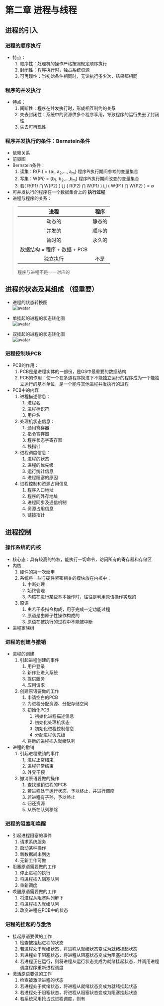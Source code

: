 # 第二章 进程与线程

## 进程的引入

### 进程的顺序执行

+ 特点：
    1. 顺序性：处理机的操作严格按照规定顺序执行
    2. 封闭性：程序执行时，独占系统资源
    3. 可再现性：当初始条件相同时，无论执行多少次，结果都相同

### 程序的并发执行

+ 特点：
    1. 间断性：程序在并发执行时，形成相互制约的关系
    2. 失去封闭性：系统中的资源供多个程序享用，导致程序的运行失去了封闭性
    3. 失去可再现性

### 程序并发执行的条件：Bernstein条件

+ 依赖关系
+ 前驱图
+ Bernstein条件：
    1. 读集：R{Pi} = {a<sub>1</sub>, a<sub>2</sub>,..., a<sub>m</sub>} 程序Pi执行期间参考的变量集合
    2. 写集：W{Pi} = {b<sub>1</sub>, b<sub>2</sub>,...,b<sub>m</sub>} 程序Pi执行期间改变的变量集合
    3. 若( R{P1} $\bigcap$ W{P2} ) $\bigcup$ ( R(P2) $\bigcap$ W{P1} ) $\bigcup$ ( W{P1} $\bigcap$ W{P2} ) = $\emptyset$
+ 可并发执行的程序在一个数据集合上的 **执行过程**
+ 进程与程序的关系：

>进程 | 程序
>|:-:|:-:|
>动态的|静态的
>并发的|顺序的
>暂时的|永久的
>数据结构 = 程序 + 数据 + PCB|
>独立执行|不是
>程序与进程不是一一对应的

## 进程的状态及其组成 **（很重要）**

+ 进程的状态转换图</br>
![avatar](../images/进程的状态转换图.png)

+ 单挂起的进程的状态转化图</br>
![avatar](../images/单挂起的进程转换图.png)

+ 双挂起的进程的状态转化图</br>
![avatar](../images/双挂起的进程转换图.png)

### 进程控制块PCB

+ PCB的作用：
    1. PCB是是进程实体的一部份，是OS中最重要的数据结构
    2. PCB的作用：使一个在多道程序换进下不能独立运行的程序成为一个能独立运行的基本单位，是一个能与其他进程并发执行的进程
+ PCB中的内容
    1. 进程描述信息：
        1. 进程名
        2. 进程标识符
        3. 用户名
    2. 处理机状态信息：
        1. 通用寄存器
        2. 指令寄存器
        3. 程序状态字寄存器
        4. 栈指针
    3. 进程调度信息：
        1. 进程的状态
        2. 进程的优先级
        3. 运行统计信息
        4. 进程阻塞的原因
    4. 进程控制和资源占用信息
        1. 程序入口地址
        2. 程序的外存地址
        3. 进程同步及通信机制
        4. 资源占用信息
        5. 链接指针

## 进程控制

### 操作系统的内核

+ 核心态：具有较高的特权，能执行一切命令，访问所有的寄存器和存储区
+ 内核
    1. 硬件的第一次延申
    2. 系统将一些与硬件紧密相关的模块放在内核中：
        1. 中断处理
        2. 始终管理
        3. 内核在进行某些基本操作时，往往是利用原语操作实现的
    3. 原语
        1. 由若干条指令构成，用于完成一定功能过程
        2. 原语是由原子性操作构成的
        3. 原语在被执行的过程中不能被中断
+ 进程家族树

### 进程的创建与撤销

+ 进程的创建
    1. 引起进程创建的事件
        1. 用户登录
        2. 新作业进入系统
        3. 提供服务
        4. 应用请求
    2. 创建原语要做的工作
        1. 申请空白的PCB
        2. 为进程分配资源、分配存储空间
        3. 初始化PCB
            1. 初始化进程描述信息
            2. 初始化处理机状态
            3. 初始化进程控制信息
            4. 分配进程优先级
        4. 将新的进程插入就绪队列
+ 进程的撤销
    1. 引起进程撤销的事件
        1. 进程正常结束
        2. 进程异常结束
        3. 外界干预
    2. 撤消原语要做的操作
        1. 查找撤销进程的PCB
        2. 若进程处于运行状态，予以终止，并进行调度
        3. 若进程有子孙，予以终止
        4. 归还资源
        5. 从所在队列移除

### 进程的阻塞和唤醒

+ 引起进程阻塞的事件
    1. 请求系统服务
    2. 启动某种操作
    3. 新数据尚未到达
    4. 无新工作可做
+ 阻塞原语需要做的工作
    1. 停止进程的执行
    2. 将进程插入阻塞队列
    3. 重新调度
+ 唤醒原语需要做的工作
    1. 将进程从阻塞队列解下
    2. 将进程插入就绪队列
    3. 改变进程在PCB中的状态

### 进程的挂起的与激活

+ 挂起原语要做的工作
    1. 检查被挂起进程的状态
    2. 若进程处于就绪状态，将进程从就绪状态变成为就绪挂起状态
    3. 若进程处于阻塞状态，将进程从阻塞状态变成为阻塞挂起状态
    4. 若进程正在运行，则将进程从运行状态变成为就绪挂起状态，并调用进程调度程序重新进程调度
+ 激活原语要做的工作
    1. 检查被激活进程的状态
    2. 若进程处于就绪状态，将进程从就绪状态变成为就绪挂起状态
    3. 若进程处于阻塞状态，将进程从阻塞状态变成为阻塞挂起状态
    4. 若系统采用抢占式进程调度，则有

